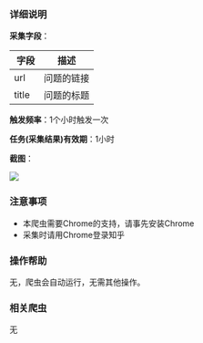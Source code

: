 ### 详细说明

**采集字段**：

|  字段  | 描述  |
| ------------ | ------------ |
| url  | 问题的链接  |
| title  | 问题的标题  |

**触发频率**：1个小时触发一次

**任务(采集结果)有效期**：1小时

**截图**：

![](https://raw.githubusercontent.com/zebra-cl/winspider-spiders/master/docs/images/4d2246628f16e31a9fcf0b84f82ce29b.png)

### 注意事项

- 本爬虫需要Chrome的支持，请事先安装Chrome
- 采集时请用Chrome登录知乎

### 操作帮助

无，爬虫会自动运行，无需其他操作。

### 相关爬虫

无